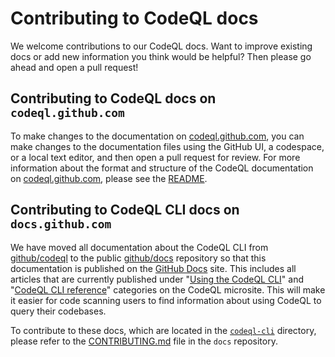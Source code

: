 # Contributing to CodeQL docs

We welcome contributions to our CodeQL docs. Want to improve existing docs or add new information you think would be helpful? Then please go ahead and open a pull request!

## Contributing to CodeQL docs on `codeql.github.com`

To make changes to the documentation on [codeql.github.com](https://codeql.github.com/docs/codeql-overview/), you can make changes to the documentation files using the GitHub UI, a codespace, or a local text editor, and then open a pull request for review. For more information about the format and structure of the CodeQL documentation on [codeql.github.com](https://codeql.github.com/docs/codeql-overview/), please see the [README](docs/codeql/README.rst).

## Contributing to CodeQL CLI docs on `docs.github.com`

We have moved all documentation about the CodeQL CLI from [github/codeql](docs/codeql) to the public [github/docs](https://github.com/github/docs) repository so that this documentation is published on the [GitHub Docs](https://docs.github.com/en/code-security/codeql-cli) site. This includes all articles that are currently published under "[Using the CodeQL CLI](https://codeql.github.com/docs/codeql-cli/using-the-codeql-cli/)" and "[CodeQL CLI reference](https://codeql.github.com/docs/codeql-cli/codeql-cli-reference/)" categories on the CodeQL microsite. This will make it easier for code scanning users to find information about using CodeQL to query their codebases.

To contribute to these docs, which are located in the [`codeql-cli`](https://github.com/github/docs/tree/main/content/code-security/codeql-cli) directory, please refer to the [CONTRIBUTING.md](https://github.com/github/docs/blob/main/CONTRIBUTING.md) file in the `docs` repository.



